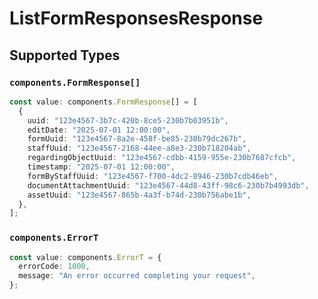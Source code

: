 # ListFormResponsesResponse


## Supported Types

### `components.FormResponse[]`

```typescript
const value: components.FormResponse[] = [
  {
    uuid: "123e4567-3b7c-420b-8ce5-230b7b03951b",
    editDate: "2025-07-01 12:00:00",
    formUuid: "123e4567-8a2e-458f-be85-230b79dc267b",
    staffUuid: "123e4567-2168-44ee-a8e3-230b718204ab",
    regardingObjectUuid: "123e4567-cdbb-4159-955e-230b7687cfcb",
    timestamp: "2025-07-01 12:00:00",
    formByStaffUuid: "123e4567-f700-4dc2-8946-230b7cdb46eb",
    documentAttachmentUuid: "123e4567-44d8-43ff-98c6-230b7b4993db",
    assetUuid: "123e4567-865b-4a3f-b74d-230b756abe1b",
  },
];
```

### `components.ErrorT`

```typescript
const value: components.ErrorT = {
  errorCode: 1000,
  message: "An error occurred completing your request",
};
```

